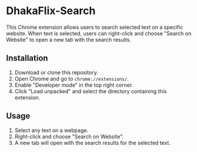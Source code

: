 # DhakaFlix-Search

This Chrome extension allows users to search selected text on a specific website. When text is selected, users can right-click and choose "Search on Website" to open a new tab with the search results.

## Installation

1. Download or clone this repository.
2. Open Chrome and go to `chrome://extensions/`.
3. Enable "Developer mode" in the top right corner.
4. Click "Load unpacked" and select the directory containing this extension.

## Usage

1. Select any text on a webpage.
2. Right-click and choose "Search on Website".
3. A new tab will open with the search results for the selected text.
